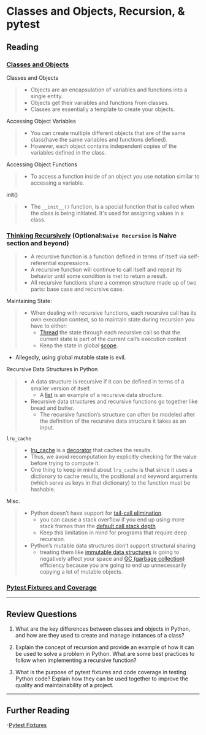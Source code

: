 # Classes and Objects, Recursion, & pytest

## Reading

### [Classes and Objects](https://www.learnpython.org/en/Classes_and_Objects)

Classes and Objects

> - Objects are an encapsulation of variables and functions into a single entity.
> - Objects get their variables and functions from classes.
> - Classes are essentially a template to create your objects.

Accessing Object Variables

> - You can create multiple different objects that are of the same class(have the same variables and functions defined).
> - However, each object contains independent copies of the variables defined in the class.

Accessing Object Functions

> - To access a function inside of an object you use notation similar to accessing a variable.

init()

> - The `__init__()` function, is a special function that is called when the class is being initiated. It's used for assigning values in a class.

### [Thinking Recursively](https://realpython.com/python-thinking-recursively/) (Optional:`Naive Recursion` is Naive section and beyond)

> - A recursive function is a function defined in terms of itself via self-referential expressions.
> - A recursive function will continue to call itself and repeat its behavior until some condition is met to return a result.
> - All recursive functions share a common structure made up of two parts: base case and recursive case.

Maintaining State:

> - When dealing with recursive functions, each recursive call has its own execution context, so to maintain state during recursion you have to either:
>   - [Thread](https://realpython.com/intro-to-python-threading/) the state through each recursive call so that the current state is part of the current call’s execution context
>   - Keep the state in global [scope](https://realpython.com/python-namespaces-scope/).

- Allegedly, using global mutable state is evil.

Recursive Data Structures in Python

> - A data structure is recursive if it can be deﬁned in terms of a smaller version of itself.
>   - A [list](https://realpython.com/python-lists-tuples/) is an example of a recursive data structure.
> - Recursive data structures and recursive functions go together like bread and butter.
>   - The recursive function’s structure can often be modeled after the definition of the recursive data structure it takes as an input.

`lru_cache`

> - [lru_cache](https://realpython.com/lru-cache-python/) is a [decorator](https://realpython.com/primer-on-python-decorators/) that caches the results.
> - Thus, we avoid recomputation by explicitly checking for the value before trying to compute it.
> - One thing to keep in mind about `lru_cache` is that since it uses a dictionary to cache results, the positional and keyword arguments (which serve as keys in that dictionary) to the function must be hashable.

Misc.

> - Python doesn’t have support for [tail-call elimination](https://en.wikipedia.org/wiki/Tail_call).
>   - you can cause a stack overflow if you end up using more stack frames than the [default call stack depth](https://docs.python.org/3.6/library/sys.html#sys.getrecursionlimit)
>   - Keep this limitation in mind for programs that require deep recursion.
> - Python’s mutable data structures don’t support structural sharing
>   - treating them like [immutable data structures](https://en.wikipedia.org/wiki/Persistent_data_structure) is going to negatively affect your space and [GC (garbage collection)](https://realpython.com/python-memory-management/#garbage-collection) efficiency because you are going to end up unnecessarily copying a lot of mutable objects.

### [Pytest Fixtures and Coverage](https://www.linuxjournal.com/content/python-testing-pytest-fixtures-and-coverage)

---

## Review Questions

1. What are the key differences between classes and objects in Python, and how are they used to create and manage instances of a class?

2. Explain the concept of recursion and provide an example of how it can be used to solve a problem in Python. What are some best practices to follow when implementing a recursive function?

3. What is the purpose of pytest fixtures and code coverage in testing Python code? Explain how they can be used together to improve the quality and maintainability of a project.

---

## Further Reading

-[Pytest Fixtures](https://docs.pytest.org/en/latest/fixture.html)
